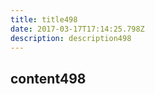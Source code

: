 ```yaml
---
title: title498
date: 2017-03-17T17:14:25.798Z
description: description498
---
```


## content498
  

